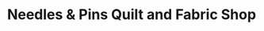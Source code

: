---
title: "Needles & Pins Quilt and Fabric Shop"
url: /richwood/needles-und-pins-quilt-and-fabric-shop/
shop: Textil
---